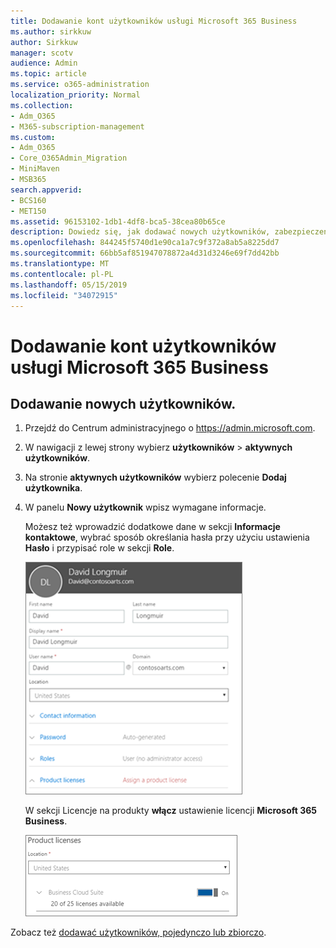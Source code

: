 ```yaml
---
title: Dodawanie kont użytkowników usługi Microsoft 365 Business
ms.author: sirkkuw
author: Sirkkuw
manager: scotv
audience: Admin
ms.topic: article
ms.service: o365-administration
localization_priority: Normal
ms.collection:
- Adm_O365
- M365-subscription-management
ms.custom:
- Adm_O365
- Core_O365Admin_Migration
- MiniMaven
- MSB365
search.appverid:
- BCS160
- MET150
ms.assetid: 96153102-1db1-4df8-bca5-38cea80b65ce
description: Dowiedz się, jak dodawać nowych użytkowników, zabezpieczenia ich urządzeń i przypisać role w Microsoft 365 Business.
ms.openlocfilehash: 844245f5740d1e90ca1a7c9f372a8ab5a8225dd7
ms.sourcegitcommit: 66bb5af851947078872a4d31d3246e69f7dd42bb
ms.translationtype: MT
ms.contentlocale: pl-PL
ms.lasthandoff: 05/15/2019
ms.locfileid: "34072915"
---
```

# <a name="add-additional-users-to-microsoft-365-business"></a>Dodawanie kont użytkowników usługi Microsoft 365 Business

## <a name="add-new-users"></a>Dodawanie nowych użytkowników.

1. Przejdź do Centrum administracyjnego o <a href="https://go.microsoft.com/fwlink/p/?linkid=837890" target="_blank">https://admin.microsoft.com</a>. 
2. W nawigacji z lewej strony wybierz **użytkowników** \> **aktywnych użytkowników**.
1. Na stronie **aktywnych użytkowników** wybierz polecenie **Dodaj użytkownika**.
 4. W panelu **Nowy użytkownik** wpisz wymagane informacje. 
  
    Możesz też wprowadzić dodatkowe dane w sekcji **Informacje kontaktowe**, wybrać sposób określania hasła przy użyciu ustawienia **Hasło** i przypisać role w sekcji **Role**.
      
    ![Enter user information in the New user card](media/f04d39ca-48be-4868-8330-8552a4754c8b.png)
      
    W sekcji Licencje na produkty **włącz** ustawienie licencji **Microsoft 365 Business**.
      
    ![Set the license setting to On position](media/7404f7f7-93bc-44a3-9ffb-4208b5b17402.png)
  
Zobacz też [dodawać użytkowników, pojedynczo lub zbiorczo](https://docs.microsoft.com/office365/admin/add-users/add-users).
  
